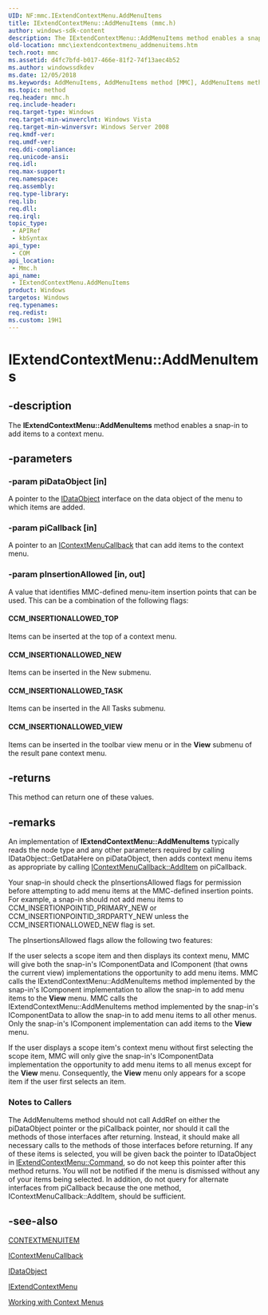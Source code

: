 ```yaml
---
UID: NF:mmc.IExtendContextMenu.AddMenuItems
title: IExtendContextMenu::AddMenuItems (mmc.h)
author: windows-sdk-content
description: The IExtendContextMenu::AddMenuItems method enables a snap-in to add items to a context menu.
old-location: mmc\iextendcontextmenu_addmenuitems.htm
tech.root: mmc
ms.assetid: d4fc7bfd-b017-466e-81f2-74f13aec4b52
ms.author: windowssdkdev
ms.date: 12/05/2018
ms.keywords: AddMenuItems, AddMenuItems method [MMC], AddMenuItems method [MMC],IExtendContextMenu interface, CCM_INSERTIONALLOWED_NEW, CCM_INSERTIONALLOWED_TASK, CCM_INSERTIONALLOWED_TOP, CCM_INSERTIONALLOWED_VIEW, IExtendContextMenu interface [MMC],AddMenuItems method, IExtendContextMenu.AddMenuItems, IExtendContextMenu::AddMenuItems, _slate_iextendcontextmenu_addmenuitems, mmc.iextendcontextmenu_addmenuitems, mmc/IExtendContextMenu::AddMenuItems
ms.topic: method
req.header: mmc.h
req.include-header: 
req.target-type: Windows
req.target-min-winverclnt: Windows Vista
req.target-min-winversvr: Windows Server 2008
req.kmdf-ver: 
req.umdf-ver: 
req.ddi-compliance: 
req.unicode-ansi: 
req.idl: 
req.max-support: 
req.namespace: 
req.assembly: 
req.type-library: 
req.lib: 
req.dll: 
req.irql: 
topic_type:
 - APIRef
 - kbSyntax
api_type:
 - COM
api_location:
 - Mmc.h
api_name:
 - IExtendContextMenu.AddMenuItems
product: Windows
targetos: Windows
req.typenames: 
req.redist: 
ms.custom: 19H1
---
```


# IExtendContextMenu::AddMenuItems


## -description


The <b>IExtendContextMenu::AddMenuItems</b> method enables a snap-in to add items to a context menu.


## -parameters




### -param piDataObject [in]

A pointer to the 
<a href="https://docs.microsoft.com/windows/desktop/api/objidl/nn-objidl-idataobject">IDataObject</a> interface on the data object of the menu to which items are added.


### -param piCallback [in]

A pointer to an 
<a href="https://docs.microsoft.com/windows/desktop/api/mmc/nn-mmc-icontextmenucallback">IContextMenuCallback</a> that can add items to the context menu.


### -param pInsertionAllowed [in, out]

A value that identifies MMC-defined menu-item insertion points that can be used. This can be a combination of the following flags:



#### CCM_INSERTIONALLOWED_TOP

Items can be inserted at the top of a context menu.



#### CCM_INSERTIONALLOWED_NEW

Items can be inserted in the New submenu.



#### CCM_INSERTIONALLOWED_TASK

Items can be inserted in the All Tasks submenu.



#### CCM_INSERTIONALLOWED_VIEW

Items can be inserted in the toolbar view menu or in the 
<b>View</b> submenu of the result pane context menu.


## -returns



This method can return one of these values.




## -remarks



An implementation of <b>IExtendContextMenu::AddMenuItems</b> typically reads the node type and any other parameters required by calling 
IDataObject::GetDataHere on piDataObject, then adds context menu items as appropriate by calling 
<a href="https://docs.microsoft.com/windows/desktop/api/mmc/nf-mmc-icontextmenucallback-additem">IContextMenuCallback::AddItem</a> on piCallback.

Your snap-in should check the pInsertionsAllowed flags for permission before attempting to add menu items at the MMC-defined insertion points. For example, a snap-in should not add menu items to CCM_INSERTIONPOINTID_PRIMARY_NEW or CCM_INSERTIONPOINTID_3RDPARTY_NEW unless the CCM_INSERTIONALLOWED_NEW flag is set.

The pInsertionsAllowed flags allow the following two features:



If the user selects a scope item and then displays its context menu, MMC will give both the snap-in's 
IComponentData and 
IComponent (that owns the current view) implementations the opportunity to add menu items. MMC calls the IExtendContextMenu::AddMenuItems method implemented by the snap-in's 
IComponent implementation to allow the snap-in to add menu items to the 
<b>View</b> menu. MMC calls the IExtendContextMenu::AddMenuItems method implemented by the snap-in's 
IComponentData to allow the snap-in to add menu items to all other menus. Only the snap-in's 
IComponent implementation can add items to the 
<b>View</b> menu.

If the user displays a scope item's context menu without first selecting the scope item, MMC will only give the snap-in's 
IComponentData implementation the opportunity to add menu items to all menus except for the 
<b>View</b> menu. Consequently, the 
<b>View</b> menu only appears for a scope item if the user first selects an item.

<h3><a id="Notes_to_Callers"></a><a id="notes_to_callers"></a><a id="NOTES_TO_CALLERS"></a>Notes to Callers</h3>
The 
AddMenuItems method should not call AddRef on either the piDataObject pointer or the piCallback pointer, nor should it call the methods of those interfaces after returning. Instead, it should make all necessary calls to the methods of those interfaces before returning. If any of these items is selected, you will be given back the pointer to IDataObject in 
<a href="https://docs.microsoft.com/windows/desktop/api/mmc/nf-mmc-iextendcontextmenu-command">IExtendContextMenu::Command</a>, so do not keep this pointer after this method returns. You will not be notified if the menu is dismissed without any of your items being selected. In addition, do not query for alternate interfaces from piCallback because the one method, IContextMenuCallback::AddItem, should be sufficient.




## -see-also




<a href="https://docs.microsoft.com/windows/desktop/api/mmc/ns-mmc-_contextmenuitem">CONTEXTMENUITEM</a>



<a href="https://docs.microsoft.com/windows/desktop/api/mmc/nn-mmc-icontextmenucallback">IContextMenuCallback</a>



<a href="https://docs.microsoft.com/windows/desktop/api/objidl/nn-objidl-idataobject">IDataObject</a>



<a href="https://docs.microsoft.com/windows/desktop/api/mmc/nn-mmc-iextendcontextmenu">IExtendContextMenu</a>



<a href="https://docs.microsoft.com/previous-versions/windows/desktop/mmc/working-with-context-menus">Working with Context Menus</a>
 

 

